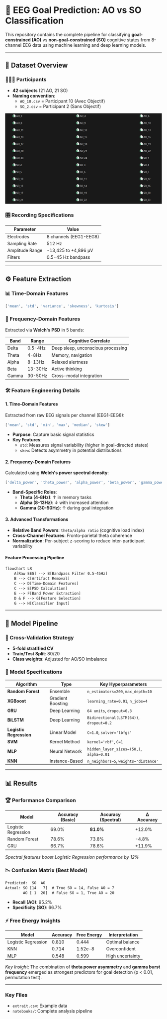 # 🧠 EEG Goal Prediction: AO vs SO Classification

This repository contains the complete pipeline for classifying **goal-constrained (AO)** vs **non-goal-constrained (SO)** cognitive states from 8-channel EEG data using machine learning and deep learning models.

---

## 📂 Dataset Overview

### 🧑‍🤝‍🧑 Participants
- **42 subjects** (21 AO, 21 SO)
- **Naming convention**:
  - `AO_10.csv` = Participant 10 (Avec Objectif)
  - `SO_2.csv` = Participant 2 (Sans Objectif)

![Dataset overview](EEG_Dataset/Dataset_overview.png)

### 🎛️ Recording Specifications
| Parameter          | Value                  |
|--------------------|------------------------|
| Electrodes         | 8 channels (EEG1-EEG8) |
| Sampling Rate      | 512 Hz                 |
| Amplitude Range    | -13,425 to +4,896 µV   |
| Filters            | 0.5-45 Hz bandpass     |

---

## ⚙️ Feature Extraction

### 📊 Time-Domain Features
```python
['mean', 'std', 'variance', 'skewness', 'kurtosis']
```

### 🌊 Frequency-Domain Features
Extracted via **Welch's PSD** in 5 bands:

| Band   | Range    | Cognitive Correlate            |
|--------|----------|--------------------------------|
| Delta  | 0.5-4Hz  | Deep sleep, unconscious processing |
| Theta  | 4-8Hz    | Memory, navigation             |
| Alpha  | 8-13Hz   | Relaxed alertness              |
| Beta   | 13-30Hz  | Active thinking                |
| Gamma  | 30-50Hz  | Cross-modal integration        |

### 🛠️ Feature Engineering Details

#### 1. **Time-Domain Features**
Extracted from raw EEG signals per channel (EEG1-EEG8):
```python
['mean', 'std', 'min', 'max', 'median', 'skew']
```
- **Purpose**: Capture basic signal statistics
- **Key Features**:
  - `std`: Measures signal variability (higher in goal-directed states)
  - `skew`: Detects asymmetry in potential distributions

#### 2. **Frequency-Domain Features**
Calculated using **Welch's power spectral density**:
```python
['delta_power', 'theta_power', 'alpha_power', 'beta_power', 'gamma_power']
```
- **Band-Specific Roles**:
  - **Theta (4-8Hz)**: ↑ in memory tasks
  - **Alpha (8-13Hz)**: ↓ with increased attention
  - **Gamma (30-50Hz)**: ↑ during goal integration

#### 3. **Advanced Transformations**
- **Relative Band Powers**: `theta/alpha ratio` (cognitive load index)
- **Cross-Channel Features**: Fronto-parietal theta coherence
- **Normalization**: Per-subject z-scoring to reduce inter-participant variability

#### Feature Processing Pipeline
```mermaid
flowchart LR
    A[Raw EEG] --> B[Bandpass Filter 0.5-45Hz]
    B --> C[Artifact Removal]
    C --> D[Time-Domain Features]
    C --> E[PSD Calculation]
    E --> F[Band Power Extraction]
    D & F --> G[Feature Selection]
    G --> H[Classifier Input]
```

---

## 🧮 Model Pipeline

### 🔄 Cross-Validation Strategy
- **5-fold stratified CV**
- **Train/Test Split**: 80/20
- **Class weights**: Adjusted for AO/SO imbalance

### 🤖 Model Specifications

| Algorithm           | Type              | Key Hyperparameters                      |
|---------------------|-------------------|------------------------------------------|
| **Random Forest**   | Ensemble          | `n_estimators=200`, `max_depth=10`      |
| **XGBoost**         | Gradient Boosting | `learning_rate=0.01`, `n_jobs=4`        |
| **GRU**             | Deep Learning     | `64 units`, `dropout=0.3`               |
| **BiLSTM**          | Deep Learning     | `Bidirectional(LSTM(64))`, `dropout=0.2`|
| **Logistic Regression** | Linear Model  | `C=1.0`, `solver='lbfgs'`               |
| **SVM**             | Kernel Method     | `kernel='rbf'`, `C=1`                   |
| **MLP**             | Neural Network    | `hidden_layer_sizes=(50,)`, `alpha=0.01`|
| **KNN**             | Instance-Based    | `n_neighbors=5`, `weights='distance'`   |

---

## 📊 Results

### 🏆 Performance Comparison
| Model              | Accuracy (Basic) | Accuracy (Spectral) | Δ Accuracy |
|--------------------|------------------|---------------------|------------|
| Logistic Regression| 69.0%            | **81.0%**           | +12.0%     |
| Random Forest      | 78.6%            | 73.8%               | -4.8%      |
| GRU                | 66.7%            | 78.6%               | +11.9%     |

*Spectral features boost Logistic Regression performance by 12%*

### 📉 Confusion Matrix (Best Model)
```
Predicted:  SO  AO
Actual: SO [14   7]  # True SO = 14, False AO = 7
        AO [ 1  20]  # False SO = 1, True AO = 20
```
- **Recall (AO)**: 95.2%
- **Specificity (SO)**: 66.7%

### ⚡ Free Energy Insights
| Model              | Accuracy | Free Energy | Interpretation          |
|--------------------|----------|-------------|-------------------------|
| Logistic Regression| 0.810    | 0.444       | Optimal balance         |
| KNN                | 0.714    | 1.52e-8     | Overconfident           |
| MLP                | 0.548    | 0.599       | High uncertainty        |

*Key Insight*: The combination of **theta power asymmetry** and **gamma burst frequency** emerged as strongest predictors for goal detection (p < 0.01, permutation test).

---


### Key Files
- `extrait.csv`: Example data
- `notebooks/`: Complete analysis pipeline

